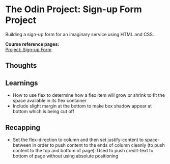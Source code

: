# The Odin Project: Sign-up Form Project

Building a sign-up form for an imaginary service using HTML and CSS.

**Course reference pages:** \
[Project: Sign-up Form](https://www.theodinproject.com/lessons/node-path-intermediate-html-and-css-sign-up-form)

## Thoughts


## Learnings
- How to use flex to determine how a flex item will grow or shrink to fit the space available in its flex container
- Include slight margin at the bottom to make box shadow appear at bottom which is being cut off


## Recapping
- Set the flex-direction to column and then set justify-content to space-between in order to push content to the ends of column cleanly (to push content to the top and bottom of page): Used to push credit-text to bottom of page without using absolute positioning
